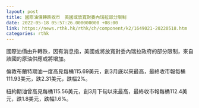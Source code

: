 ```yaml
---
layout: post
title: 國際油價轉跌收市　美國或放寬對委內瑞拉部分限制
date: 2022-05-18 05:57:26.000000000 +08:00
link: https://news.rthk.hk/rthk/ch/component/k2/1649021-20220518.htm
categories: rthk
---
```


國際油價由升轉跌，因有消息指，美國或將放寬對委內瑞拉政府的部分限制，來自該國的原油供應或將增加。

倫敦布蘭特期油一度高見每桶115.69美元，創3月底以來最高，最終收市報每桶111.93美元，跌2.31美元，跌幅2%。

紐約期油曾高見每桶115.56美元，創3月下旬以來最高，最終收市報每桶112.4美元，跌1.8美元，跌幅1.6%。
